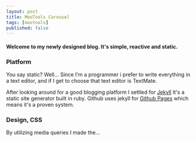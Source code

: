 ```yaml
---
layout: post
title: MooTools Carousel
tags: [mootools]
published: false
---
```

#### Welcome to my newly designed blog. It's simple, reactive and static.

### Platform
You say static? Well... Since I'm a programmer i prefer to write everything in a text editor, and if I get to choose that text editor is TextMate.

After looking around for a good blogging platform I settled for [Jekyll](https://github.com/mojombo/jekyll/) It's a static site generator built in ruby.
Github uses jekyll for [Github Pages](http://pages.github.com/) which means it's a proven system.

### Design, CSS
By utilizing media queries I made the...
